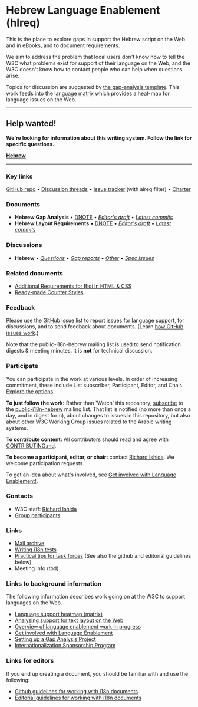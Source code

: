 # Hebrew Language Enablement (hlreq)

This is the place to explore gaps in support the Hebrew script on the Web and in eBooks, and to document requirements.

We aim to address the problem that local users don't know how to tell the W3C what problems exist for support of their language on the Web, and the W3C doesn't know how to contact people who can help when questions arise.

Topics for discussion are suggested by [the gap-analysis template](https://www.w3.org/International/i18n-activity/templates/gap-analysis/gap-analysis_template.html). This work feeds into the [language matrix](https://www.w3.org/International/typography/gap-analysis/language-matrix.html) which provides a heat-map for language issues on the Web.

---

## Help wanted!
**We're looking for information about this writing system. Follow the link for specific questions.**

**[Hebrew](https://github.com/w3c/hlreq/issues?q=is%3Aissue+is%3Aopen+label%3Aquestion)**

---



### Key links
[GitHub repo](https://github.com/w3c/hlreq) • [Discussion threads](https://github.com/w3c/hlreq/issues) • [Issue tracker](https://www.w3.org/International/i18n-activity/textlayout/?filter=hlreq) (with alreq filter) • [Charter](https://www.w3.org/International/hlreq/charter/)


### Documents
- **Hebrew Gap Analysis** • [DNOTE](https://www.w3.org/TR/hebr-gap) • [*Editor's draft*](https://www.w3.org/International/hlreq/gap-analysis/) • [*Latest commits*](https://github.com/w3c/hlreq/commits/gh-pages/gap-analysis/index.html)
- **Hebrew Layout Requirements** • [DNOTE](https://www.w3.org/International/hlreq/) • [*Editor's draft*](https://www.w3.org/International/hlreq/) • [*Latest commits*](https://github.com/w3c/hlreq/commits/gh-pages/index.html)


### Discussions
- **Hebrew** • [*Questions*](https://github.com/w3c/hlreq/issues?q=is%3Aissue+is%3Aopen+label%3Aquestion)
• [*Gap reports*](https://github.com/w3c/hlreq/labels/doc%3Ahlreq)
• [*Other*](https://github.com/w3c/hlreq/issues?q=is%3Aopen+-label%3Aquestion+-label%3Agap) 
• [*Spec issues*](https://github.com/w3c/i18n-activity/issues?q=is%3Aopen+label%3Ahlreq+label%3Aspec-type-issue)



### Related documents
- [Additional Requirements for Bidi in HTML & CSS](https://www.w3.org/TR/html-bidi/)
- [Ready-made Counter Styles](https://www.w3.org/TR/predefined-counter-styles/)


### Feedback
Please use the [GitHub issue list](https://github.com/w3c/hlreq/issues) to report issues for language support, for discussions, and to send feedback about documents. (Learn [how GitHub issues work](https://www.w3.org/International/i18n-activity/guidelines/issues.html).)

Note that the public-i18n-hebrew mailing list is used to send notification digests & meeting minutes. It is **not** for technical discussion.


### Participate
You can participate in the work at various levels. In order of increasing commitment, these include List subscriber, Participant, Editor, and Chair. [Explore the options](https://www.w3.org/International/i18n-drafts/pages/languagedev_participation.html).

**To just follow the work:** Rather than 'Watch' this repository, [subscribe](mailto:public-i18n-hebrew-request@w3.org?subject=subscribe) to the [public-i18n-hebrew](https://lists.w3.org/Archives/Public/public-i18n-hebrew/) mailing list. That list is notified (no more than once a day, and in digest form), about changes to issues in this repository, but also about other W3C Working Group issues related to the Arabic writing systems.

**To contribute content:** All contributors should read and agree with [CONTRIBUTING.md](CONTRIBUTING.md).

**To become a participant, editor, or chair:** contact [Richard Ishida](mailto:ishida@w3.org). We welcome participation requests.

To get an idea about what's involved, see  [Get involved with Language Enablement!](https://www.w3.org/International/i18n-drafts/pages/languagedev_participation). 



### Contacts

- W3C staff: [Richard Ishida](mailto:ishida@w3.org)
- [Group participants](https://www.w3.org/groups/tf/i18n-hlreq/participants)


### Links
- [Mail archive](https://lists.w3.org/Archives/Public/public-i18n-arabic/)
- [Writing i18n tests](https://github.com/w3c/i18n-activity/wiki/Writing-i18n-tests)
- [Practical tips for task forces](https://www.w3.org/International/i18n-activity/guidelines/process.html) (See also the github and editorial guidelines below)
- Meeting info (tbd)


### Links to background information
The following information describes work going on at the W3C to support languages on the Web.
- [Language support heatmap (matrix)](https://www.w3.org/International/typography/gap-analysis/language-matrix.html)
- [Analysing support for text layout on the Web](https://www.w3.org/International/i18n-drafts/nav/languagedev)
- [Overview of language enablement work in progress](https://www.w3.org/International/i18n-drafts/nav/languagedev)
- [Get involved with Language Enablement](https://www.w3.org/International/i18n-drafts/pages/languagedev_participation)
- [Setting up a Gap Analysis Project](https://github.com/w3c/typography/wiki/Setting-up-a-Gap-Analysis-Project)
- [Internationalization Sponsorship Program](https://www.w3.org/International/sponsorship/)


### Links for editors
If you end up creating a document, you should be familiar with and use the following:

- [Github guidelines for working with i18n documents](https://www.w3.org/International/i18n-activity/guidelines/github)
- [Editorial guidelines for working with i18n documents](https://www.w3.org/International/i18n-activity/guidelines/editing)
